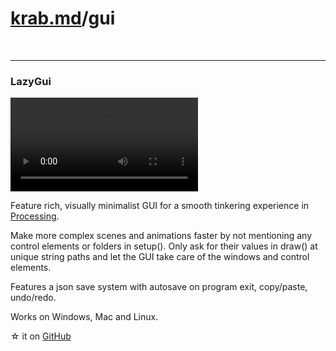 # [krab.md](index.html)/gui

<br>

---
### LazyGui

<video controls src="./assets/lazygui_promo.mp4" ></video>

Feature rich, visually minimalist GUI for a smooth tinkering experience in [Processing](https://www.processing.org).

Make more complex scenes and animations faster by not mentioning any control elements or folders in setup(). Only ask for their values in draw() at unique string paths and let the GUI take care of the windows and control elements. 

Features a json save system with autosave on program exit, copy/paste, undo/redo.

Works on Windows, Mac and Linux.

&#9734; it on [GitHub](https://github.com/KrabCode/LazyGui)
